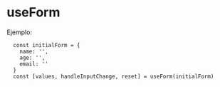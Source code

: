 # useForm

Ejemplo: 
```
  const initialForm = {
    name: '',
    age: '',
    email: ''
  }
  const [values, handleInputChange, reset] = useForm(initialForm)
```